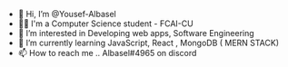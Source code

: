 - 👋 Hi, I’m @Yousef-Albasel
- 👨‍💻 I'm a Computer Science student - FCAI-CU
- 👀 I’m interested in Developing web apps, Software Engineering
- 🌱 I’m currently learning JavaScript, React , MongoDB ( MERN STACK)
- 📫 How to reach me .. Albasel#4965 on discord

<!---
Yousef-Albasel/Yousef-Albasel is a ✨ special ✨ repository because its `README.md` (this file) appears on your GitHub profile.
You can click the Preview link to take a look at your changes.
--->
